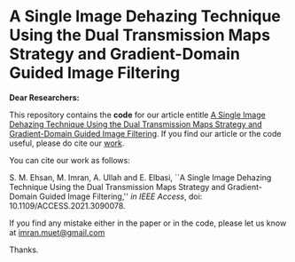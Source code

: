# A Single Image Dehazing Technique Using the Dual Transmission Maps Strategy and Gradient-Domain Guided Image Filtering

**Dear Researchers:**

This repository contains the **code** for our article entitle [A Single Image Dehazing Technique Using the Dual Transmission Maps Strategy and Gradient-Domain Guided Image Filtering](https://ieeexplore.ieee.org/document/9458242). If you find our article or the code useful, please do cite our [work](https://ieeexplore.ieee.org/document/9458242). 

You can cite our work as follows:

S. M. Ehsan, M. Imran, A. Ullah and E. Elbasi, ``A Single Image Dehazing Technique Using the Dual Transmission Maps Strategy and Gradient-Domain Guided Image Filtering,'' *in IEEE Access*, doi: 10.1109/ACCESS.2021.3090078.

If you find any mistake either in the paper or in the code, please let us know at imran.muet@gmail.com

Thanks.
